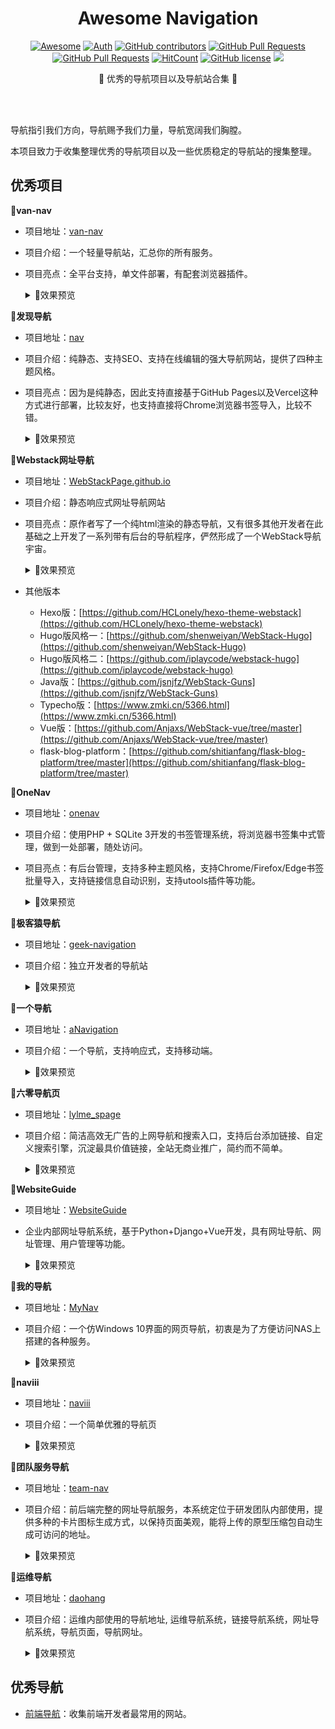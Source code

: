 <div align="center">
<h1>Awesome Navigation</h1>

[![Awesome](https://awesome.re/badge.svg)](https://awesome.re)
[![Auth](https://img.shields.io/badge/Auth-eryajf-ff69b4)](https://github.com/eryajf)
[![GitHub contributors](https://img.shields.io/github/contributors/eryajf/awesome-navigation)](https://github.com/eryajf/awesome-navigation/graphs/contributors)
[![GitHub Pull Requests](https://img.shields.io/github/issues-pr/eryajf/awesome-navigation)](https://github.com/eryajf/awesome-navigation/pulls)
[![GitHub Pull Requests](https://img.shields.io/github/stars/eryajf/awesome-navigation)](https://github.com/eryajf/awesome-navigation/stargazers)
[![HitCount](https://views.whatilearened.today/views/github/eryajf/awesome-navigation.svg)](https://github.com/eryajf/awesome-navigation)
[![GitHub license](https://img.shields.io/github/license/eryajf/awesome-navigation)](https://github.com/eryajf/awesome-navigation/blob/main/LICENSE)
[![](https://img.shields.io/badge/Awesome-MyStarList-c780fa?logo=Awesome-Lists)](https://github.com/eryajf/awesome-stars-eryajf#readme)

<p>🧭 优秀的导航项目以及导航站合集 🧭</p>

<img src="https://camo.githubusercontent.com/82291b0fe831bfc6781e07fc5090cbd0a8b912bb8b8d4fec0696c881834f81ac/68747470733a2f2f70726f626f742e6d656469612f394575424971676170492e676966" width="800"  height="3">
</div><br>

导航指引我们方向，导航赐予我们力量，导航宽阔我们胸膛。

本项目致力于收集整理优秀的导航项目以及一些优质稳定的导航站的搜集整理。

## 优秀项目

🦩**van-nav**

- 项目地址：[van-nav](https://github.com/Mereithhh/van-nav)

- 项目介绍：一个轻量导航站，汇总你的所有服务。

- 项目亮点：全平台支持，单文件部署，有配套浏览器插件。

  <details>
    <summary>🧐效果预览</summary>
    风格一
    <img src="https://raw.githubusercontent.com/Mereithhh/van-nav/master/images/pc-light.png">
    <hr>
    风格二
    <img src="https://raw.githubusercontent.com/Mereithhh/van-nav/master/images/pc-dark.png">
  </details>

🦩**发现导航**

- 项目地址：[nav](https://github.com/xjh22222228/nav)

- 项目介绍：纯静态、支持SEO、支持在线编辑的强大导航网站，提供了四种主题风格。

- 项目亮点：因为是纯静态，因此支持直接基于GitHub Pages以及Vercel这种方式进行部署，比较友好，也支持直接将Chrome浏览器书签导入，比较不错。

  <details>
    <summary>🧐效果预览</summary>
    风格一
    <img src="https://raw.githubusercontent.com/xjh22222228/public/gh-pages/nav/1.png">
    <hr>
    风格二
    <img src="https://raw.githubusercontent.com/xjh22222228/public/gh-pages/nav/2.png">
    <hr>
    风格三
    <img src="https://raw.githubusercontent.com/xjh22222228/public/gh-pages/nav/3.png">
    <hr>
    风格四
    <img src="https://raw.githubusercontent.com/xjh22222228/public/gh-pages/nav/5.png">
  </details>

🦩**Webstack网址导航**

- 项目地址：[WebStackPage.github.io](https://github.com/WebStackPage/WebStackPage.github.io)

- 项目介绍：静态响应式网址导航网站

- 项目亮点：原作者写了一个纯html渲染的静态导航，又有很多其他开发者在此基础之上开发了一系列带有后台的导航程序，俨然形成了一个WebStack导航宇宙。

  <details>
    <summary>🧐效果预览</summary>
    <img src="https://camo.githubusercontent.com/cd5db39ba59752822b7770d5074571fc4db1660af9066dfdb9953ff53ed7195e/687474703a2f2f7777772e776562737461636b2e63632f6173736574732f696d616765732f707265766965772e676966">
  </details>

- 其他版本

  - Hexo版：[https://github.com/HCLonely/hexo-theme-webstack](https://github.com/HCLonely/hexo-theme-webstack)
  - Hugo版风格一：[https://github.com/shenweiyan/WebStack-Hugo](https://github.com/shenweiyan/WebStack-Hugo)
  - Hugo版风格二：[https://github.com/iplaycode/webstack-hugo](https://github.com/iplaycode/webstack-hugo)
  - Java版：[https://github.com/jsnjfz/WebStack-Guns](https://github.com/jsnjfz/WebStack-Guns)
  - Typecho版：[https://www.zmki.cn/5366.html](https://www.zmki.cn/5366.html)
  - Vue版：[https://github.com/Anjaxs/WebStack-vue/tree/master](https://github.com/Anjaxs/WebStack-vue/tree/master)
  - flask-blog-platform：[https://github.com/shitianfang/flask-blog-platform/tree/master](https://github.com/shitianfang/flask-blog-platform/tree/master)

🦩**OneNav**


- 项目地址：[onenav](https://github.com/helloxz/onenav)

- 项目介绍：使用PHP + SQLite 3开发的书签管理系统，将浏览器书签集中式管理，做到一处部署，随处访问。

- 项目亮点：有后台管理，支持多种主题风格，支持Chrome/Firefox/Edge书签批量导入，支持链接信息自动识别，支持utools插件等功能。

  <details>
    <summary>🧐效果预览</summary>
    风格一
    <img src="https://camo.githubusercontent.com/5c83bdc424557cf6b7bb5f585799ce4f5022e2e5681fc36548a185003ac890a0/68747470733a2f2f692e626d702e6f76682f696d67732f323032302f31322f343066323232623764613761383963392e706e67">
    <hr>
    风格二
    <img src="https://camo.githubusercontent.com/2adb8556d6faa5c48b89b8f1752b48cbea3cd5d6dc132541fb24bcd76600bee9/68747470733a2f2f692e626d702e6f76682f696d67732f323032312f30342f356334366638346631353864386433612e706e67">
    <hr>
    风格三
    <img src="https://camo.githubusercontent.com/2f9ac723814a31e918049a52bb150cc7aa02062a002eb87f7dffadd3ddb6ec99/68747470733a2f2f696d672e7273732e696e6b2f696d67732f323032322f30332f636261396631393436373736613866302e706e67">
    <hr>
    风格四
    <img src="https://camo.githubusercontent.com/b1122856502d1b67ef4d9adc89792ba9632118b47d92909db5aab131b48afb2f/68747470733a2f2f696d672e7273732e696e6b2f696d67732f323032322f30362f30372f316132663663336638316236346636612e706e67">
    <hr>
    风格五
    <img src="https://camo.githubusercontent.com/b7ff21ed942d381071e66563b93f7c96413310d3a4a39a792e51006577224863/68747470733a2f2f696d672e7273732e696e6b2f696d67732f323032322f30362f30362f313732343332653964333536343131332e706e67">
  </details>

🦩**极客猿导航**

- 项目地址：[geek-navigation](https://github.com/geekape/geek-navigation)

- 项目介绍：独立开发者的导航站

  <details>
    <summary>🧐效果预览</summary>
    <img src="https://camo.githubusercontent.com/32852f83f2e0e3e5998a91a2b55f5db6d4b8a14ff6efcdde666f73d2eda0a038/687474703a2f2f7777312e73696e61696d672e636e2f6c617267652f303035744333444b67793167746a7369643830736a6a333168633071627772622e6a7067">
    提交链接
    <img src="https://camo.githubusercontent.com/60a273e8c5aa99c7685aca4cc23aa30130be835158b818921db2b994225a8525/687474703a2f2f7777312e73696e61696d672e636e2f6c617267652f303035744333444b67793167746a736964376664636a333168633071626472742e6a7067">
  </details>

🦩**一个导航**

- 项目地址：[aNavigation](https://github.com/Jackie1123/aNavigation)

- 项目介绍：一个导航，支持响应式，支持移动端。

  <details>
    <summary>🧐效果预览</summary>
    <img src="https://camo.githubusercontent.com/79d622980e530f5a1a7a11e2345ba4d2beec01e84be7dd2e4bd73f00831ca51c/68747470733a2f2f73312e617831782e636f6d2f323032302f30332f31332f384d563375542e706e67">
    移动端
    <img src="https://camo.githubusercontent.com/e51cde4764450af1b85d3b3af3d9e652f308e56fe61a2d0f70bd947fefb7ebec/68747470733a2f2f73312e617831782e636f6d2f323032302f30332f31342f384d563656652e6a7067">
  </details>

🦩**六零导航页**

- 项目地址：[lylme_spage](https://github.com/LyLme/lylme_spage)

- 项目介绍：简洁高效无广告的上网导航和搜索入口，支持后台添加链接、自定义搜索引擎，沉淀最具价值链接，全站无商业推广，简约而不简单。

  <details>
    <summary>🧐效果预览</summary>
    <img src="https://cdn.staticaly.com/gh/eryajf/tu/main/img/image_20221011_224624.png">
  </details>

🦩**WebsiteGuide**

- 项目地址：[WebsiteGuide](https://github.com/mizhexiaoxiao/WebsiteGuide)

- 企业内部网址导航系统，基于Python+Django+Vue开发，具有网址导航、网址管理、用户管理等功能。

  <details>
    <summary>🧐效果预览</summary>
    <img src="https://raw.githubusercontent.com/mizhexiaoxiao/WebsiteGuide/main/websiteapp/media/sample-picture/5.jpg">
  </details>

🦩**我的导航**

- 项目地址：[MyNav](https://github.com/renzhn/MyNav)

- 项目介绍：一个仿Windows 10界面的网页导航，初衷是为了方便访问NAS上搭建的各种服务。

  <details>
    <summary>🧐效果预览</summary>
    <img src="https://raw.githubusercontent.com/renzhn/MyNav/master/preview2.gif">
  </details>

🦩**naviii**

- 项目地址：[naviii](https://github.com/eehhh/naviii)

- 项目介绍：一个简单优雅的导航页

  <details>
    <summary>🧐效果预览</summary>
    <img src="https://cdn.staticaly.com/gh/eryajf/tu/main/img/image_20221031_203154.png">
  </details>

🦩**团队服务导航**

- 项目地址：[team-nav](https://github.com/tuituidan/team-nav)

- 项目介绍：前后端完整的网址导航服务，本系统定位于研发团队内部使用，提供多种的卡片图标生成方式，以保持页面美观，能将上传的原型压缩包自动生成可访问的地址。

  <details>
    <summary>🧐效果预览</summary>
    <img src="https://raw.githubusercontent.com/tuituidan/team-nav/develop/docs/home.png">
  </details>

🦩**运维导航**

- 项目地址：[daohang](https://github.com/zhuima/daohang)

- 项目介绍：运维内部使用的导航地址, 运维导航系统，链接导航系统，网址导航系统，导航页面，导航网址。

  <details>
    <summary>🧐效果预览</summary>
    <img src="https://raw.githubusercontent.com/zhuima/daohang/master/doc/daohang_v2.png">
  </details>




## 优秀导航

- [前端导航](https://mengsixing.github.io/front-end-navigation/)：收集前端开发者最常用的网站。